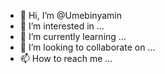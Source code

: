 - 👋 Hi, I’m @Umebinyamin
- 👀 I’m interested in ...
- 🌱 I’m currently learning ...
- 💞️ I’m looking to collaborate on ...
- 📫 How to reach me ...

<!---
Umebinyamin/Umebinyamin is a ✨ special ✨ repository because its `README.md` (this file) appears on your GitHub profile.
You can click the Preview link to take a look at your changes.
--->
